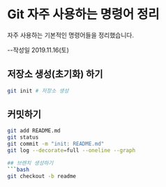 ﻿# Git 자주 사용하는 명령어 정리
자주 사용하는 기본적인 명령어들을 정리했습니다.

--작성일 2019.11.16(토)

## 저장소 생성(초기화) 하기
```bash
git init # 저장소 생성
```

## 커밋하기
```bash
git add README.md
git status
git commit -m "init: README.md"
git log --decorate=full --oneline --graph

## 브렌치 생성하기
```bash
git checkout -b readme
```
